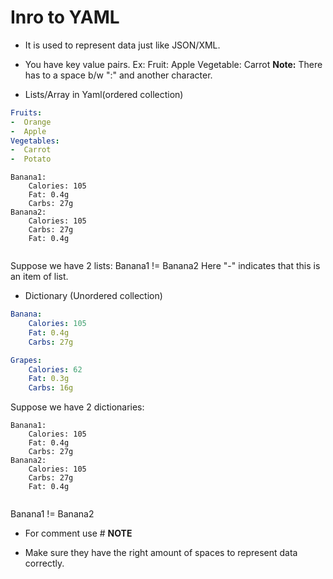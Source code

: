 # Inro to YAML
* It is used to represent data just like JSON/XML.
* You have key value pairs. Ex: 
Fruit: Apple
Vegetable: Carrot
**Note:** There has to a space b/w ":" and another character.

* Lists/Array in Yaml(ordered collection)
```yaml
Fruits:
-  Orange
-  Apple
Vegetables:
-  Carrot
-  Potato
```
```
Banana1:
    Calories: 105
    Fat: 0.4g
    Carbs: 27g
Banana2:
    Calories: 105
    Carbs: 27g
    Fat: 0.4g
    
```
Suppose we have 2 lists:
Banana1 != Banana2
Here "-" indicates that this is an item of list.

* Dictionary (Unordered collection)
```yaml
Banana:
    Calories: 105
    Fat: 0.4g
    Carbs: 27g

Grapes:
    Calories: 62
    Fat: 0.3g
    Carbs: 16g
```
Suppose we have 2 dictionaries:
```
Banana1:
    Calories: 105
    Fat: 0.4g
    Carbs: 27g
Banana2:
    Calories: 105
    Carbs: 27g
    Fat: 0.4g
    
```

Banana1 != Banana2
* For comment use #
**NOTE**
- Make sure they have the right amount of spaces to represent data correctly.

